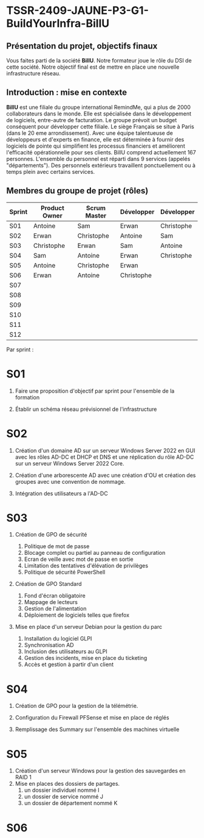 # TSSR-2409-JAUNE-P3-G1-BuildYourInfra-BillU

## Présentation du projet, objectifs finaux

Vous faites parti de la société **BillU**.
Notre formateur joue le rôle du DSI de cette société.
Notre objectif final est de mettre en place une nouvelle infrastructure réseau.

## Introduction : mise en contexte

**BillU** est une filiale du groupe international RemindMe, qui a plus de 2000 collaborateurs dans le monde. Elle est spécialisée dans le développement de logiciels, entre-autre de facturation. Le groupe prévoit un budget conséquent pour développer cette filiale. Le siège Français se situe à Paris (dans le 20 eme arrondissement).
Avec une équipe talentueuse de développeurs et d'experts en finance, elle est déterminée à fournir des logiciels de pointe qui simplifient les processus financiers et améliorent l'efficacité opérationnelle pour ses clients.
BillU comprend actuellement 167 personnes.
L'ensemble du personnel est réparti dans 9 services (appelés "départements").
Des personnels extérieurs travaillent ponctuellement ou à temps plein avec certains services.

## Membres du groupe de projet (rôles)
| Sprint  | Product Owner | Scrum Master  |  Développer |  Développer |
|---|---|---|---|---|
|  S01 | Antoine   | Sam  |  Erwan |  Christophe |
|  S02 |  Erwan | Christophe  | Antoine  |  Sam |
| S03  |  Christophe | Erwan  | Sam | Antoine  |
|  S04 |  Sam | Antoine  | Erwan  | Christophe  |
|  S05 |  Antoine |  Christophe |  Erwan |   |
| S06  |  Erwan |  Antoine |  Christophe |   |
| S07  |   |   |   |   |
|  S08 |   |   |   |   |
|  S09 |   |   |   |   |
| S10  |   |   |   |   |
| S11  |   |   |   |   |
|  S12 |   |   |   |   |


Par sprint :
# S01

1. Faire une proposition d'objectif par sprint pour l'ensemble de la formation
   
   
2. Établir un schéma réseau prévisionnel de l'infrastructure


# S02

1. Création d'un domaine AD sur un serveur Windows Server 2022 en GUI avec les rôles AD-DC et DHCP et DNS et une réplication du rôle AD-DC sur un serveur Windows Server 2022 Core.

  
    
2. Création d'une arborescente AD avec une création d'OU et création des groupes avec une convention de nommage.


3. Intégration des utilisateurs a l'AD-DC

  
   
# S03

1. Création de GPO de sécurité
      1. Politique de mot de passe
      2. Blocage complet ou partiel au panneau de configuration
      3. Ecran de veille avec mot de passe en sortie
      4. Limitation des tentatives d'élévation de privilèges
      5. Politique de sécurité PowerShell

2. Création de GPO Standard
      1. Fond d'écran obligatoire 
      2. Mappage de lecteurs
      3. Gestion de l'alimentation
      4. Déploiement de logiciels telles que firefox



3. Mise en place d'un serveur Debian pour la gestion du parc
      1. Installation du logiciel GLPI 
      2. Synchronisation AD
      3. Inclusion des utilisateurs au GLPI
      4. Gestion des incidents, mise en place du ticketing
      5. Accès et gestion à partir d'un client 


   
# S04

1. Création de GPO pour la gestion de la télémétrie.

2. Configuration du Firewall PFSense et mise en place de réglés 
3. Remplissage des Summary sur l'ensemble des machines virtuelle 

# S05

1. Création d'un serveur Windows pour la gestion des sauvegardes en RAID 1
2. Mise en places des dossiers de partages.
      1. un dossier individuel nommé I
      2. un dossier de service nommé J
      3. un dossier de département nommé K 

# S06


